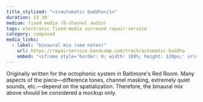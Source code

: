 ```yaml
---
title_stylized: "<i>automatic buddha</i>"
duration: 13′30″
medium: fixed media (8-channel audio)
tags: electronic fixed-media surround repair-service
category: composed
media_links:
  - label: "binaural mix (see notes)"
    url: https://repairservice.bandcamp.com/track/automatic-buddha
    embed: "<iframe style='border: 0; width: 100%; height: 120px;' src='https://bandcamp.com/EmbeddedPlayer/track=3633400489/size=large/bgcol=ffffff/linkcol=0687f5/tracklist=false/artwork=small/transparent=true/' seamless><a href='https://repairservice.bandcamp.com/track/automatic-buddha'>automatic buddha by Repair Service</a></iframe>"
---
```


Originally written for the octophonic system in Baltimore's Red Room. Many aspects of the piece—difference tones, channel masking, extremely quiet sounds, etc.—depend on the spatialization. Therefore, the binaural mix above should be considered a mockup only.